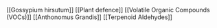 [[Gossypium hirsutum]]
[[Plant defence]]
[[Volatile Organic Compounds (VOCs)]]
[[Anthonomus Grandis]]
[[Terpenoid Aldehydes]]
